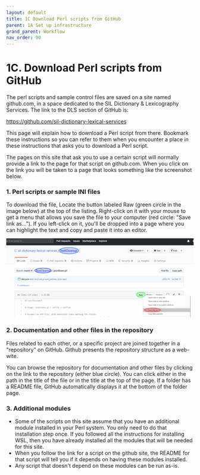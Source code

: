 ```yaml
---
layout: default
title: 1C Download Perl scripts from GitHub
parent: 1A Set up infrastructure
grand_parent: Workflow
nav_order: 90
---
```

# 1C. Download Perl scripts from GitHub

The perl scripts and sample control files are saved on a site named github.com, in a space dedicated to the SIL Dictionary & Lexicography Services.  The link to the DLS section of GitHub is:

<https://github.com/sil-dictionary-lexical-services>

This page will explain how to download a Perl script from there.  Bookmark these instructions so you can refer to them when you encounter a place in these instructions that asks you to download a Perl script.

The pages on this site that ask you to use a certain script will normally provide a link to the page for that script on github.com. When you click on the link you will be taken to a page that looks something like the screenshot below.

### 1. Perl scripts or sample INI files

To download the file, Locate the button labeled Raw (green circle in the image below) at the top of the listing. Right-click on it with your mouse to get a menu that allows you save the file to your computer (red circle: "Save link as..."). If you left-click on it, you'll be dropped into a page where you can highlight the text and copy and paste it into an editor.

![A sample GitHub page of a perl script](images/PerlScriptonGithub.png "The joinlines.pl script page on GitHub")

### 2. Documentation and other files in the repository

Files related to each other, or a specific project are joined together in a "repository" on GitHub. Github presents the repository structure as a web-wite.

You can browse the repository for documentation and other files by clicking on the link to the repository (either blue circle). You can click either in the path in the title of the file or in the title at the top of the page. If a folder has a README file, GitHub automatically displays it at the bottom of the folder page.

### 3. Additional modules

- Some of the scripts on this site assume that you have an additional module installed in your Perl system.  You only need to do that installation step once.  If you followed all the instructions for installing WSL, then you have already installed all the modules that will be needed for this site.
- When you follow the link for a script on the github site, the README for that script will tell you if it depends on having these modules installed.
- Any script that doesn't depend on these modules can be run as-is.
